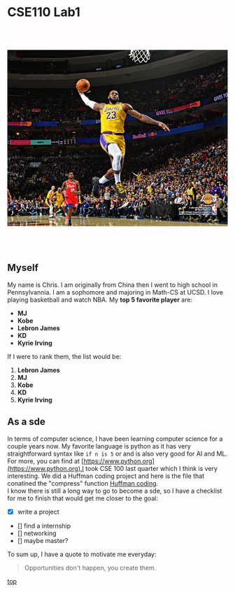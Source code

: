 # CSE110 Lab1

![image](lebron-james-los-angeles-lakers-unsigned-dunking-photograph_pi3818000_ff_3818233-9de4a3bb19f9beea6d2f_full.jpg.webp)

## Myself
My name is Chris. I am originally from China then I went to high school in Pennsylvannia. I am a sophomore and majoring in Math-CS at UCSD. I love playing basketball and watch NBA. My **top 5 favorite player** are:
- **MJ**
- **Kobe**
- **Lebron James**
- **KD**
- **Kyrie Irving**  
  

If I were to rank them, the list would be:
1. **Lebron James**
2. **MJ**
3. **Kobe**
4. **KD**
5. **Kyrie Irving**
  

## As a sde
In terms of computer science, I have been learning computer science for a couple years now. My favorite language is python as it has very straightforward syntax like ```if n is 5``` or and is also very good for AI and ML. For more, you can find at [https://www.python.org](https://www.python.org).I took CSE 100 last quarter which I think is very interesting. We did a Huffman coding project and here is the file that conatined the "compress" function [Huffman coding](compress.cpp).  
I know there is still a long way to go to become a sde, so I have a checklist for me to finish that would get me closer to the goal:
- [x] write a project
- [] find a internship
- [] networking
- [] maybe master?  

To sum up, I have a quote to motivate me everyday:  
> Opportunities don't happen, you create them.  
  
  
  
  
  
[top](#cse110-lab1)